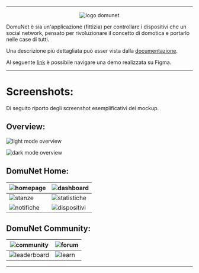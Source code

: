
---

<p align="center">
    <picture>
        <source media="(prefers-color-scheme: dark)" srcset="https://github.com/JoJoJoJonny/figma-mockup-university-project/blob/main/img/logo%20DomuNet%20bianco%20senza%20sfondo.png" />
        <source media="(prefers-color-scheme: light)" srcset="https://github.com/JoJoJoJonny/figma-mockup-university-project/blob/main/img/logo%20DomuNet%20nero%20senza%20sfondo.png" />
        <img alt="logo domunet" src="img/solo logo senza sfondo.png">
    </picture>
</p>

DomuNet è sia un'applicazione (fittizia) per controllare i dispositivi che un social network, pensato per rivoluzionare il concetto di domotica e portarlo nelle case di tutti.

Una descrizione più dettagliata può esser vista dalla [documentazione](Documentazione%20DomuNet.pdf).

Al seguente [link](https://www.figma.com/proto/ldc2GuWpKz8XZmTlJyJN4l/Scrollable?node-id=0-1&t=I9wbSZtho2EysW42-1) è possibile navigare una demo realizzata su Figma.

---

# Screenshots:
Di seguito riporto degli screenshot esemplificativi dei mockup.

## Overview:

![light mode overview](screenshots/light-mode-overview.png)

![dark mode overview](screenshots/dark-mode-overview.png)

## DomuNet Home:

|![homepage](screenshots/homepage.png)|![dashboard](screenshots/dashboard.png)|
|-----|-----|
|![stanze](screenshots/stanze.png)|![statistiche](screenshots/statistiche.png)|
|![notifiche](screenshots/notifiche.png)|![dispositivi](screenshots/dispositivi.png)|

## DomuNet Community:
|![community](screenshots/community.png)|![forum](screenshots/forum.png)|
|-----|-----|
|![leaderboard](screenshots/leaderboard.png)|![learn](screenshots/learn.png)|

---